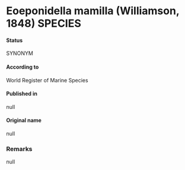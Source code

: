 Eoeponidella mamilla (Williamson, 1848) SPECIES
=======

#### Status
SYNONYM

#### According to
World Register of Marine Species

#### Published in
null

#### Original name
null

### Remarks
null